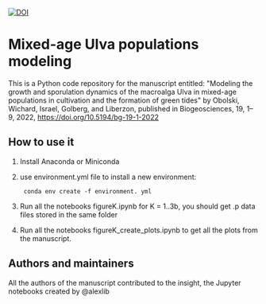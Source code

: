 [![DOI](https://zenodo.org/badge/476023339.svg)](https://zenodo.org/badge/latestdoi/476023339)

# Mixed-age Ulva populations modeling 

This is a Python code repository for the manuscript entitled: "Modeling the growth and sporulation dynamics of the macroalga Ulva in mixed-age populations in cultivation and the formation of green tides" by Obolski, Wichard, Israel, Golberg, and Liberzon, published in  Biogeosciences, 19, 1–9, 2022, 
https://doi.org/10.5194/bg-19-1-2022


## How to use it

1. Install Anaconda or Miniconda
2. use environment.yml file to install a new environment:

        conda env create -f environment. yml

3. Run all the notebooks figureK.ipynb for K = 1..3b, you should get .p data files stored in the same folder
4. Run all the notebooks figureK_create_plots.ipynb to get all the plots from the manuscript. 


## Authors and maintainers

All the authors of the manuscript contributed to the insight, the Jupyter notebooks created by @alexlib




